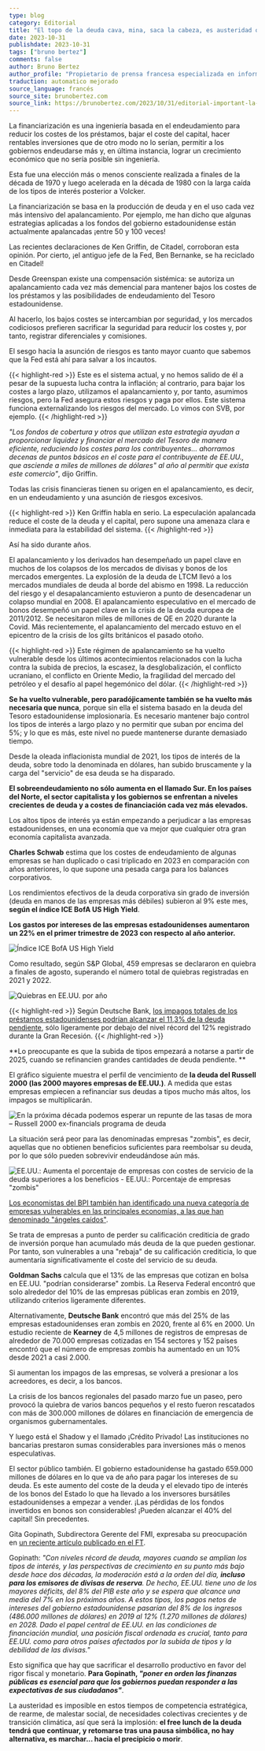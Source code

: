 ```yaml
---
type: blog
category: Editorial
title: "El topo de la deuda cava, mina, saca la cabeza, es austeridad o implosión. Será la implosión"
date: 2023-10-31
publishdate: 2023-10-31
tags: ["bruno bertez"]
comments: false
author: Bruno Bertez
author_profile: "Propietario de prensa francesa especializada en información financiera. Como director de un grupo de prensa especializado en economía y finanzas, fundó el diario La Tribune. Escribe regularmente en el diario económico suizo L'Agefi. Es bloguero habitual en los sitios web de noticias Blog à Lupus, brunobertez.com, Atlantico y Lesobservateurs.ch."
traduction: automatico mejorado
source_language: francés
source_site: brunobertez.com
source_link: https://brunobertez.com/2023/10/31/editorial-important-la-taupe-de-la-dette-creuse-elle-mine-elle-sort-sa-tete-cest-soit-lausterite-soit-limplosion-ce-sera-limplosion
---
```


La financiarización es una ingeniería basada en el endeudamiento para reducir los costes de los préstamos, bajar el coste del capital, hacer rentables inversiones que de otro modo no lo serían, permitir a los gobiernos endeudarse más y, en última instancia, lograr un crecimiento económico que no sería posible sin ingeniería.

Esta fue una elección más o menos consciente realizada a finales de la década de 1970 y luego acelerada en la década de 1980 con la larga caída de los tipos de interés posterior a Volcker.

La financiarización se basa en la producción de deuda y en el uso cada vez más intensivo del apalancamiento. Por ejemplo, me han dicho que algunas estrategias aplicadas a los fondos del gobierno estadounidense están actualmente apalancadas ¡entre 50 y 100 veces!

Las recientes declaraciones de Ken Griffin, de Citadel, corroboran esta opinión. Por cierto, ¡el antiguo jefe de la Fed, Ben Bernanke, se ha reciclado en Citadel!

Desde Greenspan existe una compensación sistémica: se autoriza un apalancamiento cada vez más demencial para mantener bajos los costes de los préstamos y las posibilidades de endeudamiento del Tesoro estadounidense.

Al hacerlo, los bajos costes se intercambian por seguridad, y los mercados codiciosos prefieren sacrificar la seguridad para reducir los costes y, por tanto, registrar diferenciales y comisiones.

El sesgo hacia la asunción de riesgos es tanto mayor cuanto que sabemos que la Fed está ahí para salvar a los incautos.

{{< highlight-red >}}
Este es el sistema actual, y no hemos salido de él a pesar de la supuesta lucha contra la inflación; al contrario, para bajar los costes a largo plazo, utilizamos el apalancamiento y, por tanto, asumimos riesgos, pero la Fed asegura estos riesgos y paga por ellos. Este sistema funciona externalizando los riesgos del mercado. Lo vimos con SVB, por ejemplo.
{{< /highlight-red >}}

*"Los fondos de cobertura y otros que utilizan esta estrategia ayudan a proporcionar liquidez y financiar el mercado del Tesoro de manera eficiente, reduciendo los costes para los contribuyentes... ahorramos decenas de puntos básicos en el coste para el contribuyente de EE.UU., que asciende a miles de millones de dólares" al año al permitir que exista este comercio"*, dijo Griffin.

Todas las crisis financieras tienen su origen en el apalancamiento, es decir, en un endeudamiento y una asunción de riesgos excesivos.

{{< highlight-red >}}
Ken Griffin habla en serio. La especulación apalancada reduce el coste de la deuda y el capital, pero supone una amenaza clara e inmediata para la estabilidad del sistema. 
{{< /highlight-red >}}

Así ha sido durante años.

El apalancamiento y los derivados han desempeñado un papel clave en muchos de los colapsos de los mercados de divisas y bonos de los mercados emergentes. La explosión de la deuda de LTCM llevó a los mercados mundiales de deuda al borde del abismo en 1998. La reducción del riesgo y el desapalancamiento estuvieron a punto de desencadenar un colapso mundial en 2008. El apalancamiento especulativo en el mercado de bonos desempeñó un papel clave en la crisis de la deuda europea de 2011/2012. Se necesitaron miles de millones de QE en 2020 durante la Covid. Más recientemente, el apalancamiento del mercado estuvo en el epicentro de la crisis de los gilts británicos el pasado otoño.

{{< highlight-red >}}
Este régimen de apalancamiento se ha vuelto vulnerable desde los últimos acontecimientos relacionados con la lucha contra la subida de precios, la escasez, la desglobalización, el conflicto ucraniano, el conflicto en Oriente Medio, la fragilidad del mercado del petróleo y el desafío al papel hegemónico del dólar.
{{< /highlight-red >}}

**Se ha vuelto vulnerable, pero paradójicamente también se ha vuelto más necesaria que nunca**, porque sin ella el sistema basado en la deuda del Tesoro estadounidense implosionaría. Es necesario mantener bajo control los tipos de interés a largo plazo y no permitir que suban por encima del 5%; y lo que es más, este nivel no puede mantenerse durante demasiado tiempo.

Desde la oleada inflacionista mundial de 2021, los tipos de interés de la deuda, sobre todo la denominada en dólares, han subido bruscamente y la carga del "servicio" de esa deuda se ha disparado.

**El sobreendeudamiento no sólo aumenta en el llamado Sur. En los países del Norte, el sector capitalista y los gobiernos se enfrentan a niveles crecientes de deuda y a costes de financiación cada vez más elevados.**

Los altos tipos de interés ya están empezando a perjudicar a las empresas estadounidenses, en una economía que va mejor que cualquier otra gran economía capitalista avanzada. 

**Charles Schwab** estima que los costes de endeudamiento de algunas empresas se han duplicado o casi triplicado en 2023 en comparación con años anteriores, lo que supone una pesada carga para los balances corporativos. 

Los rendimientos efectivos de la deuda corporativa sin grado de inversión (deuda en manos de las empresas más débiles) subieron al 9% este mes, **según el índice ICE BofA US High Yield**. 

**Los gastos por intereses de las empresas estadounidenses aumentaron un 22% en el primer trimestre de 2023 con respecto al año anterior.**

![](image-292.png "Índice ICE BofA US High Yield")

Como resultado, según S&P Global, 459 empresas se declararon en quiebra a finales de agosto, superando el número total de quiebras registradas en 2021 y 2022.

![](d4.webp "Quiebras en EE.UU. por año")

{{< highlight-red >}}
Según Deutsche Bank, [los impagos totales de los préstamos estadounidenses podrían alcanzar el 11,3% de la deuda pendiente](https://markets.businessinsider.com/news/bonds/credit-crunch-recession-debt-default-bank-failures-interest-rates-lending-2023-5?utm_medium=ingest&utm_source=markets), sólo ligeramente por debajo del nivel récord del 12% registrado durante la Gran Recesión.
{{< /highlight-red >}}

**Lo preocupante es que la subida de tipos empezará a notarse a partir de 2025, cuando se refinancien grandes cantidades de deuda pendiente. **

El gráfico siguiente muestra el perfil de vencimiento de **la deuda del Russell 2000 (las 2000 mayores empresas de EE.UU.)**. A medida que estas empresas empiecen a refinanciar sus deudas a tipos mucho más altos, los impagos se multiplicarán.

![](d5.webp "En la próxima década podemos esperar un repunte de las tasas de mora – Russell 2000 ex-financials programa de deuda")

La situación será peor para las denominadas empresas "zombis", es decir, aquellas que no obtienen beneficios suficientes para reembolsar su deuda, por lo que sólo pueden sobrevivir endeudándose aún más.

![](d6.webp "EE.UU.: Aumenta el porcentaje de empresas con costes de servicio de la deuda superiores a los beneficios - EE.UU.: Porcentaje de empresas \"zombis\"")

[Los economistas del BPI también han identificado una nueva categoría de empresas vulnerables en las principales economías, a las que han denominado "ángeles caídos"](https://thenextrecession.wordpress.com/2022/03/06/fallen-angels/). 

Se trata de empresas a punto de perder su calificación crediticia de grado de inversión porque han acumulado más deuda de la que pueden gestionar. Por tanto, son vulnerables a una "rebaja" de su calificación crediticia, lo que aumentaría significativamente el coste del servicio de su deuda. 

**Goldman Sachs** calcula que el 13% de las empresas que cotizan en bolsa en EE.UU. "podrían considerarse" zombis. La Reserva Federal encontró que solo alrededor del 10% de las empresas públicas eran zombis en 2019, utilizando criterios ligeramente diferentes. 

Alternativamente, **Deutsche Bank** encontró que más del 25% de las empresas estadounidenses eran zombis en 2020, frente al 6% en 2000. Un estudio reciente de **Kearney** de 4,5 millones de registros de empresas de alrededor de 70.000 empresas cotizadas en 154 sectores y 152 países encontró que el número de empresas zombis ha aumentado en un 10% desde 2021 a casi 2.000.

Si aumentan los impagos de las empresas, se volverá a presionar a los acreedores, es decir, a los bancos.  

La crisis de los bancos regionales del pasado marzo fue un paseo, pero provocó la quiebra de varios bancos pequeños y el resto fueron rescatados con más de 300.000 millones de dólares en financiación de emergencia de organismos gubernamentales. 

Y luego está el Shadow y el llamado ¡Crédito Privado! Las instituciones no bancarias prestaron sumas considerables para inversiones más o menos especulativas.

El sector público también. El gobierno estadounidense ha gastado 659.000 millones de dólares en lo que va de año para pagar los intereses de su deuda. Es este aumento del coste de la deuda y el elevado tipo de interés de los bonos del Estado lo que ha llevado a los inversores bursátiles estadounidenses a empezar a vender. ¡Las pérdidas de los fondos invertidos en bonos son considerables! ¡Pueden alcanzar el 40% del capital! Sin precedentes.

Gita Gopinath, Subdirectora Gerente del FMI, expresaba su preocupación en [un reciente artículo publicado en el FT](https://www.ft.com/content/26f17a3f-2f64-45df-aff2-d0476dd53d42).

Gopinath: *"Con niveles récord de deuda, mayores cuando se amplían los tipos de interés, y las perspectivas de crecimiento en su punto más bajo desde hace dos décadas, la moderación está a la orden del día, **incluso para los emisores de divisas de reserva**.
De hecho, EE.UU. tiene uno de los mayores déficits, del 8% del PIB este año y se espera que alcance una media del 7% en los próximos años. A estos tipos, los pagos netos de intereses del gobierno estadounidense pasarían del 8% de los ingresos (486.000 millones de dólares) en 2019 al 12% (1.270 millones de dólares) en 2028. Dado el papel central de EE.UU. en las condiciones de financiación mundial, una posición fiscal ordenada es crucial, tanto para EE.UU. como para otros países afectados por la subida de tipos y la debilidad de las divisas."*

Esto significa que hay que sacrificar el desarrollo productivo en favor del rigor fiscal y monetario. **Para Gopinath, *"poner en orden las finanzas públicas es esencial para que los gobiernos puedan responder a las expectativas de sus ciudadanos"***.

La austeridad es imposible en estos tiempos de competencia estratégica, de rearme, de malestar social, de necesidades colectivas crecientes y de transición climática, así que será la implosión: **el free lunch de la deuda tendrá que continuar, y retomarse tras una pausa simbólica, no hay alternativa, es marchar... hacia el precipicio o morir**.